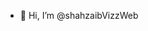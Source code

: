 - 👋 Hi, I’m @shahzaibVizzWeb

<!---
shahzaibVizzWeb/shahzaibVizzWeb is a ✨ special ✨ repository because its `README.md` (this file) appears on your GitHub profile.
You can click the Preview link to take a look at your changes.
--->
